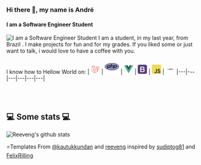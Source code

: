 ### Hi there 👋, my name is André
#### I am a Software Engineer Student
![I am a Software Engineer Student](https://drive.google.com/uc?export=view&id=1uBeUjmroa2auCMlqkSLVIkVf5pNeVzE7)
I am a student, in my last year, from Brazil .  I make projects for fun and for my grades. If you liked some or just want to talk, i would love to have a coffee with you.

I know how to Hellow World on:
| [<img src="https://raw.githubusercontent.com/github/explore/80688e429a7d4ef2fca1e82350fe8e3517d3494d/topics/laravel/laravel.png" alt="Laravel" width="24">](https://laravel.com/) | [<img src="https://raw.githubusercontent.com/github/explore/80688e429a7d4ef2fca1e82350fe8e3517d3494d/topics/php/php.png" alt="php" width="38">](https://php.net/)  | [<img src="https://raw.githubusercontent.com/github/explore/80688e429a7d4ef2fca1e82350fe8e3517d3494d/topics/vue/vue.png" alt="Vue" width="24">](https://vuejs.org/)  |  [<img src="https://raw.githubusercontent.com/github/explore/80688e429a7d4ef2fca1e82350fe8e3517d3494d/topics/bootstrap/bootstrap.png" alt="Bootstrap" width="24">](https://getbootstrap.com/) |  [<img src="https://raw.githubusercontent.com/github/explore/80688e429a7d4ef2fca1e82350fe8e3517d3494d/topics/javascript/javascript.png" alt="jQuery" width="24">](https://jquery.com/) | [<img src="https://raw.githubusercontent.com/github/explore/80688e429a7d4ef2fca1e82350fe8e3517d3494d/topics/jquery/jquery.png" alt="jQuery" width="24">](https://jquery.com/)
|---|---|---|---|---|---|

</br></br>
<h2>💻 Some stats 💻</h2>

![Reeveng's github stats](https://github-readme-stats.vercel.app/api?username=AndreOliveira-png&show_icons=true&title_color=fff&icon_color=79ff97&text_color=9f9f9f&bg_color=151515)

⭐️Templates From [@kautukkundan](https://github.com/kautukkundan) and [reeveng](https://github.com/reeveng) inspired by [sudiptog81](https://github.com/sudiptog81) and [FelixRilling](https://github.com/)
